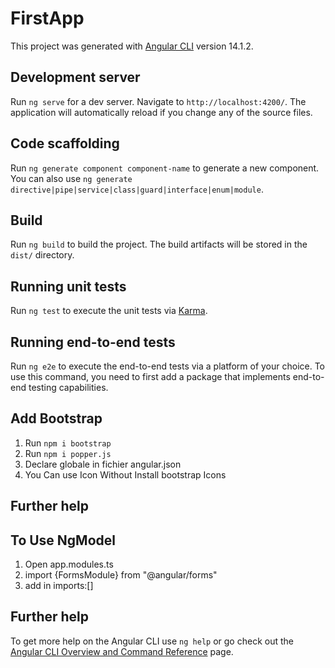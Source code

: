 # FirstApp

This project was generated with [Angular CLI](https://github.com/angular/angular-cli) version 14.1.2.

## Development server

Run `ng serve` for a dev server. Navigate to `http://localhost:4200/`. The application will automatically reload if you change any of the source files.

## Code scaffolding

Run `ng generate component component-name` to generate a new component. You can also use `ng generate directive|pipe|service|class|guard|interface|enum|module`.

## Build

Run `ng build` to build the project. The build artifacts will be stored in the `dist/` directory.

## Running unit tests

Run `ng test` to execute the unit tests via [Karma](https://karma-runner.github.io).

## Running end-to-end tests

Run `ng e2e` to execute the end-to-end tests via a platform of your choice. To use this command, you need to first add a package that implements end-to-end testing capabilities.

## Add Bootstrap

1. Run `npm i bootstrap` 
2. Run `npm i popper.js` 
3. Declare globale in fichier angular.json
4. You Can use Icon Without Install bootstrap Icons
## Further help

## To Use NgModel

1. Open app.modules.ts 
2. import {FormsModule}  from "@angular/forms"
3. add in imports:[]

## Further help

To get more help on the Angular CLI use `ng help` or go check out the [Angular CLI Overview and Command Reference](https://angular.io/cli) page.
